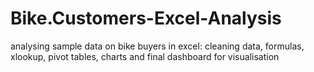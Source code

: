 # Bike.Customers-Excel-Analysis
analysing sample data on bike buyers in excel: cleaning data, formulas, xlookup, pivot tables, charts and final dashboard for visualisation
